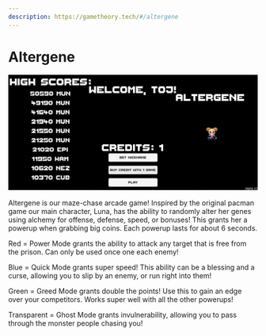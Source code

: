 ```yaml
---
description: https://gametheory.tech/#/altergene
---
```


# Altergene



![](../.gitbook/assets/2022-05-03.png)

Altergene is our maze-chase arcade game! Inspired by the original pacman game our main character, Luna, has the ability to randomly alter her genes using alchemy for offense, defense, speed, or bonuses! This grants her a powerup when grabbing big coins. Each powerup lasts for about 6 seconds.&#x20;

Red = Power Mode grants the ability to attack any target that is free from the prison. Can only be used once one each enemy!&#x20;

Blue = Quick Mode grants super speed! This ability can be a blessing and a curse, allowing you to slip by an enemy, or run right into them!&#x20;

Green = Greed Mode grants double the points! Use this to gain an edge over your competitors. Works super well with all the other powerups!&#x20;

Transparent = Ghost Mode grants invulnerability, allowing you to pass through the monster people chasing you!
